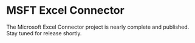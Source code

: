 # MSFT Excel Connector

The Microsoft Excel Connector project is nearly complete and published. Stay tuned for release shortly.
